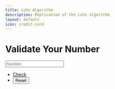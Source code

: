 ```yaml
---
title: Luhn Algorithm
description: Replication of the Luhn algorithm
layout: default
icon: credit-card
---
```


<link href="style.css" rel="stylesheet" type="text/css">
<script src="script.js" type="text/javascript"></script>

# Validate Your Number

<form onreset="$('#validation_message').html(null);">
    <div class="row gtr-uniform">
        <div class="col-6 col-12-xsmall">
            <input type="number" id="number-input-field" placeholder="Number" />
        </div>
        <div class="col-12">
            <ul class="actions">
                <li><a href="javascript:checkNumber();" class="button primary icon fa-check-circle">Check</a></li>
                <li><input type="reset" value="Reset"/></li>
            </ul>
        </div>
    </div>
</form>

<p id="validation_message"></p>